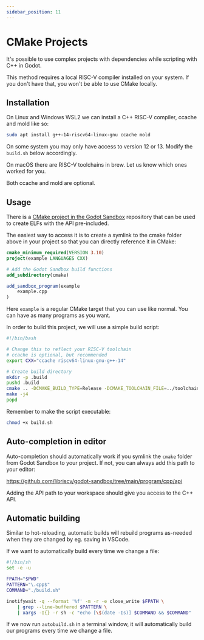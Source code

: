 ```yaml
---
sidebar_position: 11
---
```


# CMake Projects

It's possible to use complex projects with dependencies while scripting with C++ in Godot.

This method requires a local RISC-V compiler installed on your system. If you don't have that, you won't be able to use CMake locally.

## Installation

On Linux and Windows WSL2 we can install a C++ RISC-V compiler, ccache and mold like so:

```sh
sudo apt install g++-14-riscv64-linux-gnu ccache mold
```

On some system you may only have access to version 12 or 13. Modify the `build.sh` below accordingly.

On macOS there are RISC-V toolchains in brew. Let us know which ones worked for you.

Both ccache and mold are optional.

## Usage

There is a [CMake project in the Godot Sandbox](https://github.com/libriscv/godot-sandbox/tree/main/program/cpp/cmake) repository that can be used to create ELFs with the API pre-included.

The easiest way to access it is to create a symlink to the cmake folder above in your project so that you can directly reference it in CMake:

```cmake
cmake_minimum_required(VERSION 3.10)
project(example LANGUAGES CXX)

# Add the Godot Sandbox build functions
add_subdirectory(cmake)

add_sandbox_program(example
    example.cpp
)
```

Here `example` is a regular CMake target that you can use like normal. You can have as many programs as you want.

In order to build this project, we will use a simple build script:

```sh
#!/bin/bash

# Change this to reflect your RISC-V toolchain
# ccache is optional, but recommended
export CXX="ccache riscv64-linux-gnu-g++-14"

# Create build directory
mkdir -p .build
pushd .build
cmake .. -DCMAKE_BUILD_TYPE=Release -DCMAKE_TOOLCHAIN_FILE=../toolchain.cmake
make -j4
popd
```

Remember to make the script executable:

```sh
chmod +x build.sh
```

## Auto-completion in editor

Auto-completion should automatically work if you symlink the `cmake` folder from Godot Sandbox to your project. If not, you can always add this path to your editor:

https://github.com/libriscv/godot-sandbox/tree/main/program/cpp/api

Adding the API path to your workspace should give you access to the C++ API.

## Automatic building

Similar to hot-reloading, automatic builds will rebuild programs as-needed when they are changed by eg. saving in VSCode.

If we want to automatically build every time we change a file:

```sh
#!/bin/sh
set -e -u

FPATH="$PWD"
PATTERN="\.cpp$"
COMMAND="./build.sh"

inotifywait -q --format '%f' -m -r -e close_write $FPATH \
    | grep --line-buffered $PATTERN \
    | xargs -I{} -r sh -c "echo [\$(date -Is)] $COMMAND && $COMMAND"
```

If we now run `autobuild.sh` in a terminal window, it will automatically build our programs every time we change a file.
